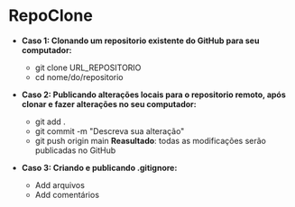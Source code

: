 # **RepoClone**

- **Caso 1: Clonando um repositorio existente do GitHub para seu computador:**
  - git clone URL_REPOSITORIO
  - cd nome/do/repositorio

- **Caso 2: Publicando alterações locais para o repositorio remoto, após clonar e fazer alterações no seu computador:**
  - git add .
  - git commit -m "Descreva sua alteração"
  - git push origin main **Reasultado**: todas as modificações serão publicadas no GitHub

- **Caso 3: Criando e publicando .gitignore:**
  - Add arquivos
  - Add comentários


